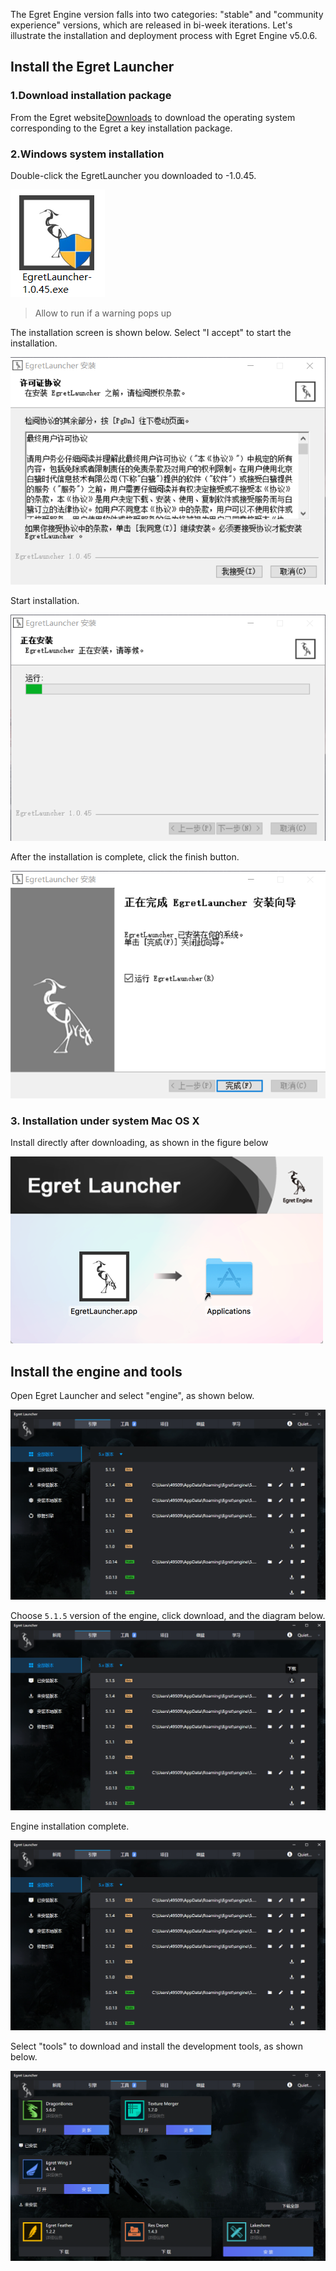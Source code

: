 The Egret Engine version falls into two categories: "stable" and "community experience" versions, which are released in bi-week iterations.
Let's illustrate the installation and deployment process with Egret Engine v5.0.6.

##  Install the Egret Launcher

### 1.Download installation package

From the Egret website[Downloads](http://egret.com/downloads/engine.html) to download the operating system corresponding to the Egret a key installation package.

### 2.Windows system installation

Double-click the EgretLauncher you downloaded to -1.0.45.

![](icon.png)

> Allow to run if a warning pops up

The installation screen is shown below. Select "I accept" to start the installation.

![](p1.png)

Start installation.

![](p2.png)

After the installation is complete, click the finish button.

![](p3.png)

### 3. Installation under system Mac OS X

Install directly after downloading, as shown in the figure below

![](Snip20170829_8.png)


## Install the engine and tools

Open Egret Launcher and select "engine", as shown below.

![](engine1.png)

Choose  `5.1.5`  version of the engine, click download, and the diagram below.![](engine2.png)

Engine installation complete.

![](engine3.png)

Select "tools" to download and install the development tools, as shown below.

![](download.png)
